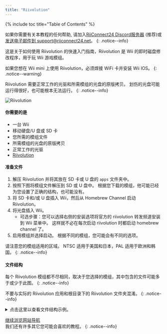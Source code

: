 ```yaml
---
title: "Riivolution"
---
```


{% include toc title="Table of Contents" %}

如果你需要有关本教程的任何帮助, 请加入[RiiConnect24 Discord服务器](https://discord.gg/rc24) (推荐)或 [发送电子邮件到 support@riiconnect24.net](mailto:support@riiconnect24.net)。
{: .notice--info}

这是关于如何使用 Riivolution 的快速入门指南，Riivolution 是 Wii 的即时磁盘修改程序，用于玩 Wii 游戏模组。

如果您想在 Wii mini 上使用 Riivolution，必须焊接 WiFi 卡并安装 Wii IOS。
{: .notice--warning}

Riivolution 需要正常工作的光驱和所需模组的光盘的原版拷贝。 划伤的光盘可能运行得很好，也可能根本无法运行。
{: .notice--info}

![Riivolution](/images/riivolution.png)


#### 你需要的是

* 一台 Wii
* 移动硬盘/U 盘或 SD 卡
* 您所需的模组文件
* 所需模组的光盘的原版拷贝
* 正常工作的光驱
* [Riivolution](https://oscwii.org/library/app/riivolution)

#### 准备文件

1. 解压 Riivolution 并将其放在 SD 卡或 U 盘的 `apps` 文件夹中。
2. 按照下图将模组文件解压到 SD 或 U 盘中。 根据您下载的模组，他可能已经为您设置了正确的结构，也可能没有。
3. 将 SD 卡和/或 U 盘插入 Wii，然后从 Homebrew Channel 启动 Riivolution。
4. 将光盘插入 Wii。
    * 可选步骤：您可以选择右侧的安装选项将官方的 riivolution 转发频道安装到 Wii 菜单中。 这样就不必在每次启动 riivolution 时都启动 homebrew channel 了。
5. 启用模组并选择启动。 根据不同的模组，您可能会有不同的选项。

请注意您的模组适用的区域。 NTSC 适用于美国和日本，PAL 适用于欧洲和韩国。
{: .notice--info}

#### 文件结构

每个 Riivolution 模组都不尽相同，取决于您选择的模组，其中包含的文件可能多于或少于此图。
{: .notice--info}

不要与实际的 Riivolution 应用和根目录下的 Riivolution 文件夹混淆。
{: .notice--info}

<details id="Riivolution-Files" class="notice--info" markdown="1">
<summary><a>点击这里以查看文件结构示例。</a></summary>

```
💾sd:
 ┣ 📂apps
 ┃ ┗ 📂Riivolution
 ┃      ┣ 📜boot.dol
 ┃      ┣ 📜icon.png
 ┃      ┗ 📜meta.xml
 ┣ 📂Riivolution
 ┃  ┣ 📂config
 ┃  ┃  ┗ 📜name.xml
 ┃  ┗ 📜name.xml
 ┗ 📂GameFiles
```
</details>

[继续浏览网站导航](site-navigation)<br> 我们还有许多其它您可能会喜欢的教程。
{: .notice--info}
